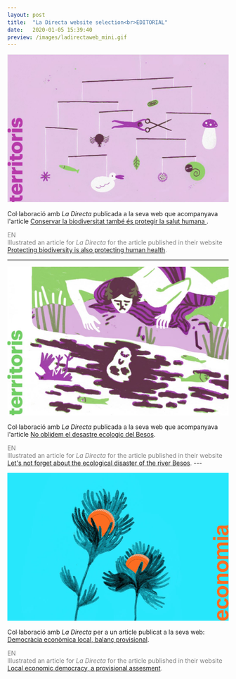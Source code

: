 ```yaml
---
layout: post
title:  "La Directa website selection<br>EDITORIAL"
date:   2020-01-05 15:39:40
preview: /images/ladirectaweb_mini.gif
---
```



![Picture 1](/images/biodiv_sencer.png)

Col·laboració amb <i> La Directa </i> publicada a la seva web que acompanyava l'article <a href="https://directa.cat/conservar-la-biodiversitat-tambe-es-protegir-la-salut-humana/">Conservar la biodiversitat també és protegir la salut humana </a>.

<font color="#808080">
EN<br>
Illustrated an article for <i> La Directa </i> for the article published in their website <a href="https://directa.cat/conservar-la-biodiversitat-tambe-es-protegir-la-salut-humana/">Protecting biodiversity is also protecting human health</a>.</font>


---

![Picture 1](/images/ladirectabesos.jpg)

Col·laboració amb <i> La Directa </i> publicada a la seva web que acompanyava l'article <a href="https://directa.cat/no-oblidem-el-desastre-ecologic-del-besos/">No oblidem el desastre ecologic del Besos</a>.

<font color="#808080">
EN<br>
Illustrated an article for <i> La Directa </i> for the article published in their website <a href="https://directa.cat/no-oblidem-el-desastre-ecologic-del-besos/">Let's not forget about the ecological disaster of the river Besos</a>.</font>
---

![Picture 1](/images/ladirectaflors.jpg)

Col·laboració amb <i> La Directa </i> per a un article publicat a la seva web: <a href="https://directa.cat/democracia-economica-local-balanc-provisional/">Democràcia econòmica local, balanç provisional</a>.

<font color="#808080">
EN<br>
Illustrated an article for <i> La Directa </i> for the article published in their website <a href="https://directa.cat/democracia-economica-local-balanc-provisional/">Local economic democracy, a provisional assesment</a>.</font>
